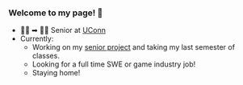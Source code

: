 ### Welcome to my page! 👋
- 👨‍🎓 ➡ 👨‍💻 Senior at [UConn](https://www.cse.uconn.edu/)
- Currently:
  - Working on my [senior project](https://www.cse.uconn.edu/undergraduate/senior-design-projects/) and taking my last semester of classes.
  - Looking for a full time SWE or game industry job!
  - Staying home!

<!--
**augiversen/augiversen** is a ✨ _special_ ✨ repository because its `README.md` (this file) appears on your GitHub profile.

Here are some ideas to get you started:

- 🔭 I’m currently working on ...
- 🌱 I’m currently learning ...
- 👯 I’m looking to collaborate on ...
- 🤔 I’m looking for help with ...
- 💬 Ask me about ...
- 📫 How to reach me: ...
- 😄 Pronouns: ...
- ⚡ Fun fact: ...
-->
